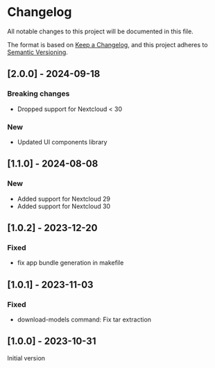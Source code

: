 # Changelog
All notable changes to this project will be documented in this file.

The format is based on [Keep a Changelog](https://keepachangelog.com/en/1.0.0/),
and this project adheres to [Semantic Versioning](https://semver.org/spec/v2.0.0.html).

## [2.0.0] - 2024-09-18

### Breaking changes

- Dropped support for Nextcloud < 30

### New

- Updated UI components library

## [1.1.0] - 2024-08-08

### New

- Added support for Nextcloud 29
- Added support for Nextcloud 30


## [1.0.2] - 2023-12-20

### Fixed

- fix app bundle generation in makefile

## [1.0.1] - 2023-11-03

### Fixed

- download-models command: Fix tar extraction

## [1.0.0] - 2023-10-31
Initial version
